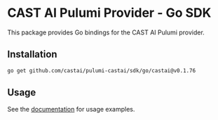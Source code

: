 # CAST AI Pulumi Provider - Go SDK

This package provides Go bindings for the CAST AI Pulumi provider.

## Installation

```bash
go get github.com/castai/pulumi-castai/sdk/go/castai@v0.1.76
```

## Usage

See the [documentation](https://www.pulumi.com/registry/packages/castai/) for usage examples.

